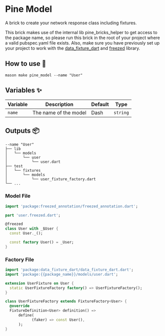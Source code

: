 # Pine Model

A brick to create your network response class including fixtures.

This brick makes use of the internal lib pine_bricks_helper to get access to the package name, so please run this brick
in the root of your project where a valid pubspec.yaml file exists. Also, make sure you have previously set up your
project to work with the [data_fixture_dart](https://pub.dev/packages/data_fixture_dart)
and [freezed](https://pub.dev/packages/freezed) library.

## How to use 🚀

```
mason make pine_model --name "User"
```

## Variables ✨

| Variable | Description           | Default | Type     |
|----------|-----------------------|---------|----------|
| `name`   | The name of the model | Dash    | `string` |

## Outputs 📦

```
--name "User"
├── lib
│   └── models
│       └── user
│           └── user.dart
├── test
│   └── fixtures
│       └── models
│           └── user_fixture_factory.dart
└── ...
```

### Model File

```dart
import 'package:freezed_annotation/freezed_annotation.dart';

part 'user.freezed.dart';

@freezed
class User with _$User {
  const User._();

  const factory User() = _User;
}
```

### Factory File

```dart
import 'package:data_fixture_dart/data_fixture_dart.dart';
import 'package:{{package_name}}/models/user.dart';

extension UserFixture on User {
  static UserFixtureFactory factory() => UserFixtureFactory();
}

class UserFixtureFactory extends FixtureFactory<User> {
  @override
  FixtureDefinition<User> definition() =>
      define(
            (faker) => const User(),
      );
}
```
